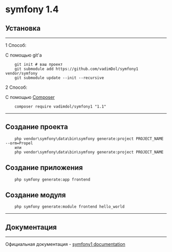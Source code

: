 # symfony 1.4

## Установка
------------
1 Способ:


С помощью git'а
```
    git init # ваш проект
    git submodule add https://github.com/vadimDol/symfony1 vendor/symfony
    git submodule update --init --recursive
```

2 Способ:

С помощью [Composer](https://getcomposer.org/download/) 
```
    composer require vadimdol/symfony1 "1.1"
```

------------
## Создание проекта

```
    php vendor\symfony\data\bin\symfony generate:project PROJECT_NAME --orm=Propel 
    или
    php vendor\symfony\data\bin\symfony generate:project PROJECT_NAME  
```

## Создание приложения

```
    php symfony generate:app frontend
```

## Создание модуля


```
    php symfony generate:module frontend hello_world 
```
------------


## Документация
-------------
Официальная документация - [symfony1 documentation](http://symfony.com/legacy)

